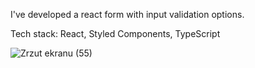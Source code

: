 I've developed a react form with input validation options.

Tech stack: React, Styled Components, TypeScript 

![Zrzut ekranu (55)](https://user-images.githubusercontent.com/118196961/229364160-0fb40717-1663-4788-a0e8-fe04b80dae37.png)
